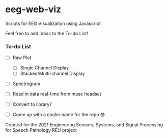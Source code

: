 # eeg-web-viz
Scripts for EEG Visualization using Javascript  

Feel free to add ideas to the To-do List!

### To-do List

- [ ] Raw Plot
  - [ ] Single Channel Display
  - [ ] Stacked/Multi-channel Display
- [ ] Spectrogram
- [ ] Read in data real-time from muse headset
- [ ] Convert to library?
- [ ] Come up with a cooler name for the repo :sunglasses:


Created for the 2021 Engineering Sensors, Systems, and Signal Processing for Speech Pathology REU project
